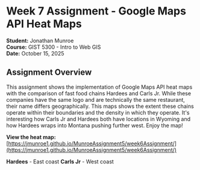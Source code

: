 # Week 7 Assignment - Google Maps API Heat Maps

**Student:** Jonathan Munroe  
**Course:** GIST 5300 - Intro to Web GIS  
**Date:** October 15, 2025  

## Assignment Overview

This assignment shows the implementation of Google Maps API heat maps with the comparison of fast food chains Hardees and Carls Jr. While these companies have the same logo and are technically the same restaurant, their name differs geographically. This maps shows the extent these chains operate within their boundaries and the density in which they operate. It's interesting how Carls Jr and Hardees both have locations in Wyoming and how Hardees wraps into Montana pushing further west. Enjoy the map!

**View the heat map:** [https://jmunroe1.github.io/MunroeAssignment5/week6Assignment/](https://jmunroe1.github.io/MunroeAssignment5/week6Assignment/)

**Hardees** - East coast
**Carls Jr** - West coast
